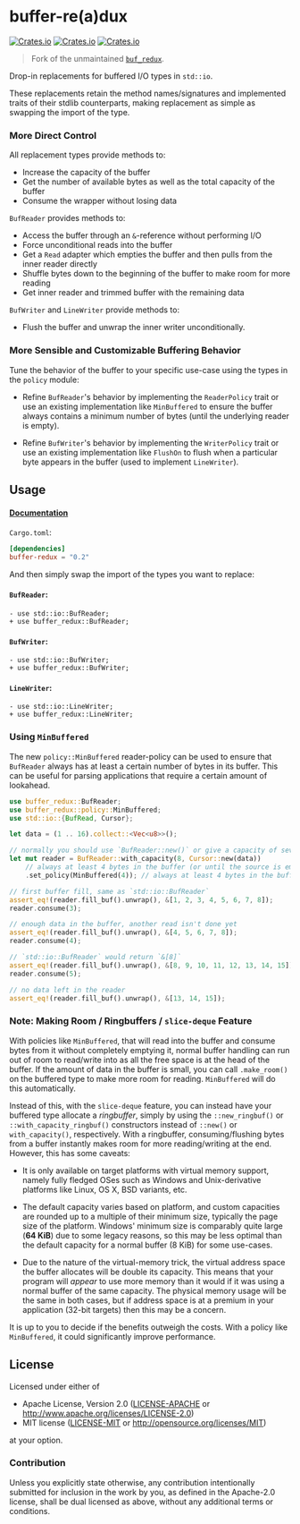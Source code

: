 # buffer-re(a)dux 

[![Crates.io](https://img.shields.io/crates/v/buffer-redux.svg)](https://crates.io/crates/buffer-redux)
[![Crates.io](https://img.shields.io/crates/d/buffer-redux.svg)](https://crates.io/crates/buffer-redux)
[![Crates.io](https://img.shields.io/crates/l/buffer-redux.svg)](https://crates.io/crates/buffer-redux)

> Fork of the unmaintained [`buf_redux`](https://github.com/abonander/buf_redux).

Drop-in replacements for buffered I/O types in `std::io`.

These replacements retain the method names/signatures and implemented traits of their stdlib
counterparts, making replacement as simple as swapping the import of the type.

### More Direct Control

All replacement types provide methods to:
* Increase the capacity of the buffer
* Get the number of available bytes as well as the total capacity of the buffer
* Consume the wrapper without losing data

`BufReader` provides methods to:
* Access the buffer through an `&`-reference without performing I/O
* Force unconditional reads into the buffer
* Get a `Read` adapter which empties the buffer and then pulls from the inner reader directly
* Shuffle bytes down to the beginning of the buffer to make room for more reading
* Get inner reader and trimmed buffer with the remaining data

`BufWriter` and `LineWriter` provide methods to:
* Flush the buffer and unwrap the inner writer unconditionally.

### More Sensible and Customizable Buffering Behavior
Tune the behavior of the buffer to your specific use-case using the types in the
`policy` module:

* Refine `BufReader`'s behavior by implementing the `ReaderPolicy` trait or use
an existing implementation like `MinBuffered` to ensure the buffer always contains
a minimum number of bytes (until the underlying reader is empty).

* Refine `BufWriter`'s behavior by implementing the `WriterPolicy` trait
or use an existing implementation like `FlushOn` to flush when a particular byte
appears in the buffer (used to implement `LineWriter`).


## Usage

#### [Documentation](http://docs.rs/buffer-redux/)

`Cargo.toml`:
```toml
[dependencies]
buffer-redux = "0.2"
```
And then simply swap the import of the types you want to replace:

#### `BufReader`:
```
- use std::io::BufReader;
+ use buffer_redux::BufReader;
```
#### `BufWriter`:
```
- use std::io::BufWriter;
+ use buffer_redux::BufWriter;
```

#### `LineWriter`:
```
- use std::io::LineWriter;
+ use buffer_redux::LineWriter;
```

### Using `MinBuffered`
The new `policy::MinBuffered` reader-policy can be used to ensure that `BufReader` always has at least a
certain number of bytes in its buffer. This can be useful for parsing applications that require a 
certain amount of lookahead.

```rust
use buffer_redux::BufReader;
use buffer_redux::policy::MinBuffered;
use std::io::{BufRead, Cursor};

let data = (1 .. 16).collect::<Vec<u8>>();

// normally you should use `BufReader::new()` or give a capacity of several KiB or more
let mut reader = BufReader::with_capacity(8, Cursor::new(data))
    // always at least 4 bytes in the buffer (or until the source is empty)
    .set_policy(MinBuffered(4)); // always at least 4 bytes in the buffer

// first buffer fill, same as `std::io::BufReader`
assert_eq!(reader.fill_buf().unwrap(), &[1, 2, 3, 4, 5, 6, 7, 8]);
reader.consume(3);

// enough data in the buffer, another read isn't done yet
assert_eq!(reader.fill_buf().unwrap(), &[4, 5, 6, 7, 8]);
reader.consume(4);

// `std::io::BufReader` would return `&[8]`
assert_eq!(reader.fill_buf().unwrap(), &[8, 9, 10, 11, 12, 13, 14, 15]);
reader.consume(5);

// no data left in the reader
assert_eq!(reader.fill_buf().unwrap(), &[13, 14, 15]);
```

### Note: Making Room / Ringbuffers / `slice-deque` Feature
With policies like `MinBuffered`, that will read into the buffer and consume bytes from it without completely 
emptying it, normal buffer handling can run out of room to read/write into as all the free space is at the
head of the buffer. If the amount of data in the buffer is small, you can call `.make_room()` on the buffered
type to make more room for reading. `MinBuffered` will do this automatically.

Instead of this, with the `slice-deque` feature, you can instead have your buffered type allocate a *ringbuffer*,
simply by using the `::new_ringbuf()` or `::with_capacity_ringbuf()` constructors instead of 
`::new()` or `with_capacity()`, respectively. With a ringbuffer, consuming/flushing bytes 
from a buffer instantly makes room for more reading/writing at the end.
However, this has some caveats:

* It is only available on target platforms with virtual memory support, namely fully fledged
OSes such as Windows and Unix-derivative platforms like Linux, OS X, BSD variants, etc.

* The default capacity varies based on platform, and custom capacities are rounded up to a
multiple of their minimum size, typically the page size of the platform.
Windows' minimum size is comparably quite large (**64 KiB**) due to some legacy reasons,
so this may be less optimal than the default capacity for a normal buffer (8 KiB) for some
use-cases.

* Due to the nature of the virtual-memory trick, the virtual address space the buffer
allocates will be double its capacity. This means that your program will *appear* to use more
memory than it would if it was using a normal buffer of the same capacity. The physical memory
usage will be the same in both cases, but if address space is at a premium in your application
(32-bit targets) then this may be a concern.

It is up to you to decide if the benefits outweigh the costs. With a policy like `MinBuffered`,
it could significantly improve performance.

## License

Licensed under either of

 * Apache License, Version 2.0 ([LICENSE-APACHE](LICENSE-APACHE) or http://www.apache.org/licenses/LICENSE-2.0)
 * MIT license ([LICENSE-MIT](LICENSE-MIT) or http://opensource.org/licenses/MIT)

at your option.

### Contribution

Unless you explicitly state otherwise, any contribution intentionally submitted
for inclusion in the work by you, as defined in the Apache-2.0 license, shall be dual licensed as above, without any
additional terms or conditions.

